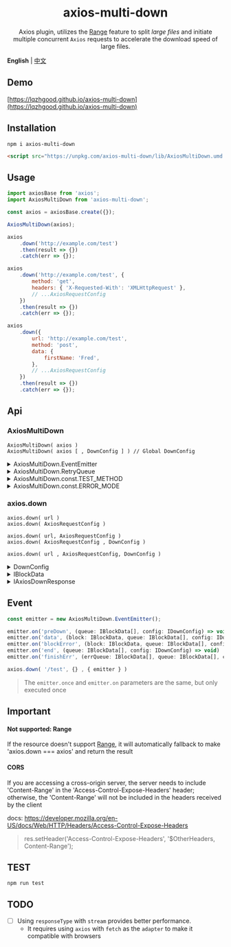 <h1 align="center">axios-multi-down</h1>

<p align="center">Axios plugin, utilizes the <a href='https://developer.mozilla.org/en-US/docs/Web/HTTP/Headers/Range' target='_blank'>Range</a> feature to split <i>large files</i> and initiate multiple concurrent <code>Axios</code> requests to accelerate the download speed of large files.</p>

**English** | [中文](./README.zh-hans.md)

## Demo

[https://lqzhgood.github.io/axios-multi-down](https://lqzhgood.github.io/axios-multi-down)

## Installation

```shell
npm i axios-multi-down
```

```html
<script src="https://unpkg.com/axios-multi-down/lib/AxiosMultiDown.umd.js"></script>
```

## Usage

```js
import axiosBase from 'axios';
import AxiosMultiDown from 'axios-multi-down';

const axios = axiosBase.create({});

AxiosMultiDown(axios);

axios
    .down('http://example.com/test')
    .then(result => {})
    .catch(err => {});

axios
    .down('http://example.com/test', {
        method: 'get',
        headers: { 'X-Requested-With': 'XMLHttpRequest' },
        // ...AxiosRequestConfig
    })
    .then(result => {})
    .catch(err => {});

axios
    .down({
        url: 'http://example.com/test',
        method: 'post',
        data: {
            firstName: 'Fred',
        },
        // ...AxiosRequestConfig
    })
    .then(result => {})
    .catch(err => {});
```

## Api

### AxiosMultiDown

```
AxiosMultiDown( axios )
AxiosMultiDown( axios [ , DownConfig ] ) // Global DownConfig
```

<details>
<summary>AxiosMultiDown.EventEmitter</summary>

> /src/event.ts

Create a new `event` instance，[Api](./#Event)

</details>

<details>
<summary>AxiosMultiDown.RetryQueue</summary>

Manually retry the failed queue, typically used in conjunction with `onFinishErr`

```
AxiosMultiDown.RetryQueue(errQueue: IBlockData[], config: IDownConfig): void;
```

`RetryQueue` will retry all failed `Blocks` on the instance, not the `Blocks` in the errQueue. The errQueue represents `Blocks` that will be prioritized for execution.

```ts
// e.g

await axios.down( url , {
        maxRetries: 10,
        errMode: AxiosMultiDown.const.ERROR_MODE.WAIT
        onFinishErr(errorQueue, queue, downConfig) {
            // The errorQueue contains all failed Blocks for this instance

            // If we don't consider network fluctuations, the return times for each block are consistent.
            // errorQueue = [ b1, b2, b3, b4, b5, b6, b7, b8]
            // downConfig = { max:2 }

            AxiosMultiDown.RetryQueue([b3,b4,b5,b6], downConfig);
            // the retry sequence for RetryQueue will be [b3,b4, b5,b6, b1,b2,b7,b8].
        },
    },
);
```

</details>

<details>
<summary>AxiosMultiDown.const.TEST_METHOD</summary>

> DownConfig.testMethod = AxiosMultiDown.const.TEST_METHOD

| Name | Description |
| ---- | ----------- |
| HEAD |             |
| SELF |             |

</details>

<details>
<summary>AxiosMultiDown.const.ERROR_MODE</summary>

> DownConfig.errMode = AxiosMultiDown.const.ERROR_MODE

| Name   | Description                                                                            |
| ------ | -------------------------------------------------------------------------------------- |
| RETURN | Immediate error returned, download aborted                                             |
| WAIT   | Waiting for manual processing, can be manually retried in conjunction with onFinishErr |

</details>

### axios.down

```
axios.down( url )
axios.down( AxiosRequestConfig )

axios.down( url, AxiosRequestConfig )
axios.down( AxiosRequestConfig , DownConfig )

axios.down( url , AxiosRequestConfig, DownConfig )
```

<details>
<summary>DownConfig</summary>

> defaultDownConfig => /src/const.ts

| Name          | Type                     | Default             | Description                                                                                                   | remark                                                                                                                         |
| ------------- | ------------------------ | ------------------- | ------------------------------------------------------------------------------------------------------------- | ------------------------------------------------------------------------------------------------------------------------------ |
| max           | `Number`                 | `3`                 | The maximum number of simultaneous downloads                                                                  | \*1                                                                                                                            |
| blockSize     | `Number` `K` `B` `G` `T` | `10M`               | The size of individual download blocks                                                                        | unit `byte`                                                                                                                    |
| testMethod    | `TEST_METHOD`            | `TEST_METHOD.HEAD`  | HTTP method used to check if the server supports the `Range` header.， self means `AxiosRequestConfig.method` | \*2 If using `self`, please be aware of idempotence [Idempotent](https://developer.mozilla.org/en-US/docs/Glossary/Idempotent) |
| maxRetries    | `Number`                 | `3`                 | block down err, max retry down count                                                                          | 重试将会在所有 block 下载完后进行                                                                                              |
| retryInterval | `Number`                 | `1000`              | block down err, retry interval                                                                                | unit `ms`                                                                                                                      |
| errMode       | `ERROR_MODE`             | `ERROR_MODE.RETURN` | How to handle when all block parts are fail downloaded                                                        | \*3 If set to 'WAIT', you can manually retry through 'onFinishErr'                                                             |
| $Hook         | `Function`               | -                   | Similar to `Event`, e.g. `on('data',fn)` -> onData(fn), onceData(fn)                                          | `Hook 'is sync,' Event 'is async                                                                                               |

```
*1
    > Max will be overwritten, following these rules:

    blockLength = Math.ceil( contentLength / blockSize );
    max = max <= blockLength ? max : blockLength;

    如  contentLength = 10 , max = 5, blockSize = 9;
    max will be overwritten 2 -> [ 0-8 , 9-9 ]

*2
    The browser environment will enforce the use of the HEAD method because 'responseType === 'stream'' is not currently supported.

*3
    let retry = 0
    const resp = await axios.down( url , {
            maxRetries: 10,
            errMode: AxiosMultiDown.const.ERROR_MODE.WAIT // important
            onFinishErr(errorQueue, queue, downConfig) {
                // This will download all blocks
                // and retry each block 10 times.
                // After that, manually retry 3 more times
                while( retry++ < 3){
                    axiosMultiDown.RetryQueue(eQ, downConfig);
                }
            },
        },
    );

    // If successful, you will receive resp, but if the download fails, you will never be here
    console.log(resp);
```

</details>

<details>
<summary>IBlockData</summary>

```js
interface IBlockData {
    s: number; // block start position
    e: number; // block end position
    i: number; // block index
    resp?: AxiosResponse;
        resp.data: Uint8Array; // block data, in multi down, type is Uint8Array
}
```

</details>

<details>
<summary>IAxiosDownResponse</summary>

> axios.down(url).then(( resp: IAxiosDownResponse extends AxiosResponse )=>{})

```js
resp = {
    ...axiosResponse,
    isMulti: boolean; // Is it downloaded through multiple requests?
    queue: IBlockData[];
    downConfig: IDownConfig;
}

```

The `...axiosResponse` portion will be overwritten twice

-   in first completed `axios` requests.
-   in last completed `axios` requests, - other modify - resp.status = 200; - resp.statusText = 'OK'; - resp.headers['content-type'] = totalContentLength;

</details>

## Event

```js
const emitter = new AxiosMultiDown.EventEmitter();

emitter.on('preDown', (queue: IBlockData[], config: IDownConfig) => void)
emitter.on('data', (block: IBlockData, queue: IBlockData[], config: IDownConfig) => void)
emitter.on('blockError', (block: IBlockData, queue: IBlockData[], config: IDownConfig) => void)
emitter.on('end', (queue: IBlockData[], config: IDownConfig) => void)
emitter.on('finishErr', (errQueue: IBlockData[], queue: IBlockData[], config: IDownConfig) => void)

axios.down( '/test', {} , { emitter } )

```

> The `emitter.once` and `emitter.on` parameters are the same, but only executed once

## Important

#### Not supported: Range

If the resource doesn't support [Range](https://developer.mozilla.org/en-US/docs/Web/HTTP/Headers/Range), it will automatically fallback to make 'axios.down === axios' and return the result

#### CORS

If you are accessing a cross-origin server, the server needs to include 'Content-Range' in the 'Access-Control-Expose-Headers' header; otherwise, the 'Content-Range' will not be included in the headers received by the client

docs: https://developer.mozilla.org/en-US/docs/Web/HTTP/Headers/Access-Control-Expose-Headers

> res.setHeader('Access-Control-Expose-Headers', '$OtherHeaders, Content-Range');

## TEST

```
npm run test
```

## TODO

-   [ ] Using `responseType` with `stream` provides better performance.
    -   It requires using `axios` with `fetch` as the `adapter` to make it compatible with browsers
